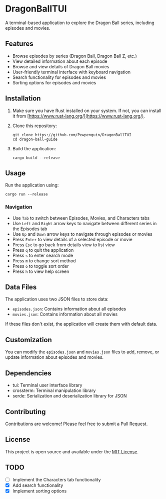 # DragonBallTUI
 
A terminal-based application to explore the Dragon Ball series, including episodes and movies.

## Features

- Browse episodes by series (Dragon Ball, Dragon Ball Z, etc.)
- View detailed information about each episode
- Browse and view details of Dragon Ball movies
- User-friendly terminal interface with keyboard navigation
- Search functionality for episodes and movies
- Sorting options for episodes and movies

## Installation

1. Make sure you have Rust installed on your system. If not, you can install it from [https://www.rust-lang.org/](https://www.rust-lang.org/).

2. Clone this repository:
   ```
   git clone https://github.com/Pewpenguin/DragonBallTUI
   cd dragon-ball-guide
   ```

3. Build the application:
   ```
   cargo build --release
   ```

## Usage

Run the application using:

```
cargo run --release
```


### Navigation

- Use `Tab` to switch between Episodes, Movies, and Characters tabs
- Use `Left` and `Right` arrow keys to navigate between different series in the Episodes tab
- Use `Up` and `Down` arrow keys to navigate through episodes or movies
- Press `Enter` to view details of a selected episode or movie
- Press `Esc` to go back from details view to list view
- Press `q` to quit the application
- Press `s` to enter search mode
- Press `m` to change sort method
- Press `o` to toggle sort order
- Press `h` to view help screen

## Data Files

The application uses two JSON files to store data:

- `episodes.json`: Contains information about all episodes
- `movies.json`: Contains information about all movies

If these files don't exist, the application will create them with default data.

## Customization

You can modify the `episodes.json` and `movies.json` files to add, remove, or update information about episodes and movies.

## Dependencies

- tui: Terminal user interface library
- crossterm: Terminal manipulation library
- serde: Serialization and deserialization library for JSON

## Contributing

Contributions are welcome! Please feel free to submit a Pull Request.

## License

This project is open source and available under the [MIT License](LICENSE).

## TODO

- [ ] Implement the Characters tab functionality
- [x] Add search functionality 
- [x] Implement sorting options 
